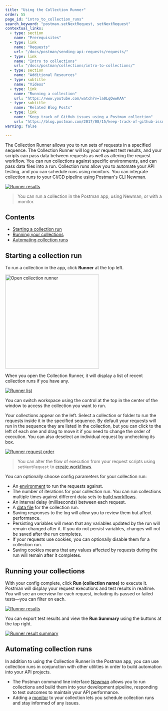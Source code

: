 ```yaml
---
title: "Using the Collection Runner"
order: 55
page_id: "intro_to_collection_runs"
search_keyword: "postman.setNextRequest, setNextRequest"
contextual_links:
  - type: section
    name: "Prerequisites"
  - type: link
    name: "Requests"
    url: "/docs/postman/sending-api-requests/requests/"
  - type: link
    name: "Intro to collections"
    url: "/docs/postman/collections/intro-to-collections/"
  - type: section
    name: "Additional Resources"
  - type: subtitle
    name: "Videos"
  - type: link
    name: "Running a collection"
    url: "https://www.youtube.com/watch?v=la0LqQwwKAA"
  - type: subtitle
    name: "Related Blog Posts"
  - type: link
    name: "Keep track of GitHub issues using a Postman collection"
    url: "https://blog.postman.com/2017/08/15/keep-track-of-github-issues-using-a-postman-collection/"
warning: false

---
```


The Collection Runner allows you to run sets of requests in a specified sequence. The Collection Runner will log your request test results, and your scripts can pass data between requests as well as altering the request workflow. You can run collections against specific environments, and can pass data files into a run. Collection runs allow you to automate your API testing, and you can schedule runs using monitors. You can integrate collection runs to your CI/CD pipeline using Postman's CLI Newman.

[![Runner results](https://assets.postman.com/postman-docs/collection-run-results-overview.jpg)](https://assets.postman.com/postman-docs/collection-run-results-overview.jpg)

> You can run a collection in the Postman app, using Newman, or with a monitor.

## Contents

* [Starting a collection run](#starting-a-collection-run)
* [Running your collections](#running-your-collections)
* [Automating collection runs](#automating-collection-runs)

## Starting a collection run

To run a collection in the app, click __Runner__ at the top left.

<img alt="Open collection runner" src="https://assets.postman.com/postman-docs/open-collection-runner-app.jpg" width="300px"/>

When you open the Collection Runner, it will display a list of recent collection runs if you have any.

[![Runner list](https://assets.postman.com/postman-docs/runner-open-list.jpg)](https://assets.postman.com/postman-docs/runner-open-list.jpg)

You can switch workspace using the control at the top in the center of the window to access the collection you want to run.

Your collections appear on the left. Select a collection or folder to run the requests inside it in the specified sequence. By default your requests will run in the sequence they are listed in the collection, but you can click to the left of each one and drag to move it if you need to change the order of execution. You can also deselect an individual request by unchecking its box.

[![Runner request order](https://assets.postman.com/postman-docs/collection-runner-request-order.jpg)](https://assets.postman.com/postman-docs/collection-runner-request-order.jpg)

> You can alter the flow of execution from your request scripts using `setNextRequest` to [create workflows](/docs/running-collections/building-workflows/).

You can optionally choose config parameters for your collection run:

* An [environment](/docs/sending-requests/managing-environments/) to run the requests against.
* The number of iterations for your collection run. You can run collections multiple times against different data sets to [build workflows](/docs/running-collections/building-workflows/).
* An interval delay (milliseconds) between each request.
* A [data file](/docs/running-collections/working-with-data-files/) for the collection run.
* Saving responses to the log will allow you to review them but affect performance.
* Persisting variables will mean that any variables updated by the run will remain changed after it. If you do not persist variables, changes will not be saved after the run completes.
* If your requests use cookies, you can optionally disable them for a collection run.
* Saving cookies means that any values affected by requests during the run will remain after it completes.

## Running your collections

With your config complete, click __Run (collection name)__ to execute it. Postman will display your request executions and test results in realtime. You will see an overview for each request, including its passed or failed tests—you can filter on each.

[![Runner results](https://assets.postman.com/postman-docs/collection-run-results-overview.jpg)](https://assets.postman.com/postman-docs/collection-run-results-overview.jpg)

You can export test results and view the __Run Summary__ using the buttons at the top right.

[![Runner result summary](https://assets.postman.com/postman-docs/run-result-summary.jpg)](https://assets.postman.com/postman-docs/run-result-summary.jpg)

## Automating collection runs

In addition to using the Collection Runner in the Postman app, you can use collection runs in conjunction with other utilities in order to build automation into your API projects.

* The Postman command line interface [Newman](/docs/running-collections/using-newman/command-line-integration-with-newman/) allows you to run collections and build them into your development pipeline, responding to test outcomes to maintain your API performance.
* Adding a [monitor](/docs/designing-and-developing-your-api/monitoring-your-api/intro-monitors/) to your collection lets you schedule collection runs and stay informed of any issues.
